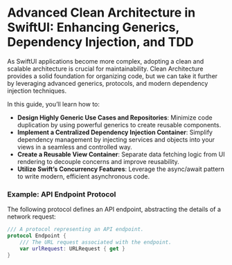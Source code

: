 # Advanced Clean Architecture in SwiftUI: Enhancing Generics, Dependency Injection, and TDD

As SwiftUI applications become more complex, adopting a clean and scalable architecture is crucial for maintainability. Clean Architecture provides a solid foundation for organizing code, but we can take it further by leveraging advanced generics, protocols, and modern dependency injection techniques.

In this guide, you’ll learn how to:

- **Design Highly Generic Use Cases and Repositories**: Minimize code duplication by using powerful generics to create reusable components.
- **Implement a Centralized Dependency Injection Container**: Simplify dependency management by injecting services and objects into your views in a seamless and controlled way.
- **Create a Reusable View Container**: Separate data fetching logic from UI rendering to decouple concerns and improve reusability.
- **Utilize Swift’s Concurrency Features**: Leverage the async/await pattern to write modern, efficient asynchronous code.

### Example: API Endpoint Protocol

The following protocol defines an API endpoint, abstracting the details of a network request:

```swift
/// A protocol representing an API endpoint.
protocol Endpoint {
    /// The URL request associated with the endpoint.
    var urlRequest: URLRequest { get }
}
